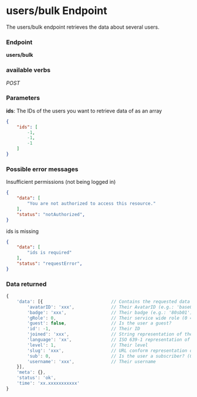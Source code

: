# users/bulk Endpoint

The users/bulk endpoint retrieves the data about several users.

### Endpoint

**users/bulk**

### available verbs

_POST_

### Parameters

**ids**: The IDs of the users you want to retrieve data of as an array

```json
{
    "ids": [
        -1,
        -1,
        -1
    ]
}
```

### Possible error messages

Insufficient permissions (not being logged in)
```json
{
    "data": [
        "You are not authorized to access this resource."
    ],
    "status": "notAuthorized",
}
```

ids is missing
```json
{
    "data": [
        "ids is required"
    ],
    "status": "requestError",
}
```

### Data returned

```js
{
    'data': [{                          // Contains the requested data
        'avatarID': 'xxx',              // Their AvatarID (e.g.: 'base01')
        'badge': 'xxx',                 // Their badge (e.g.: '80sb01')
        'gRole': 0,                     // Their service wide role (0 = None; 3 = Brand Ambassador (BA); 5 = Admin)
        'guest': false,                 // Is the user a guest?
        'id': -1,                       // Their ID
        'joined': 'xxx',                // String representation of the time they joined plug (e.g.: '2014-07-23 22:47:00.573000')
        'language': 'xx',               // ISO 639-1 representation of their used language
        'level': 1,                     // Their level
        'slug': 'xxx',                  // URL conform representation of their name (also used for the profile page)
        'sub': 0,                       // Is the user a subscriber? (0 = false; 1 = true)
        'username': 'xxx',              // Their username
    }],
    'meta': {},
    'status': 'ok',
    'time': 'xx.xxxxxxxxxxx'
}
```